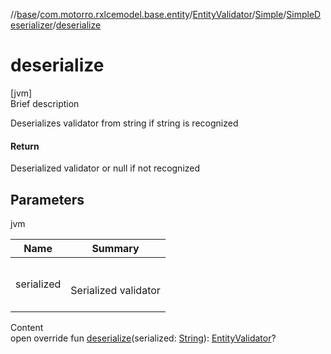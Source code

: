//[base](../../../../index.md)/[com.motorro.rxlcemodel.base.entity](../../../index.md)/[EntityValidator](../../index.md)/[Simple](../index.md)/[SimpleDeserializer](index.md)/[deserialize](deserialize.md)



# deserialize  
[jvm]  
Brief description  


Deserializes validator from string if string is recognized



#### Return  


Deserialized validator or null if not recognized



## Parameters  
  
jvm  
  
|  Name|  Summary| 
|---|---|
| serialized| <br><br>Serialized validator<br><br>
  
  
Content  
open override fun [deserialize](deserialize.md)(serialized: [String](https://kotlinlang.org/api/latest/jvm/stdlib/kotlin/-string/index.html)): [EntityValidator](../../index.md)?  



